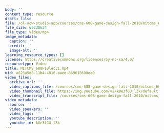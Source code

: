```yaml
---
body: ''
content_type: resource
draft: false
file: /ol-ocw-studio-app/courses/cms-608-game-design-fall-2010/mitcms_608f10lec31_360p_16_9.mp4
file_size: 69238634
file_type: video/mp4
image_metadata:
  caption: ''
  credit: ''
  image-alt: ''
learning_resource_types: []
license: https://creativecommons.org/licenses/by-nc-sa/4.0/
resourcetype: Video
title: MITCMS_608F10lec31.mp4
uid: a623a5d8-11b4-4816-aaee-869618608ea0
video_files:
  archive_url: ''
  video_captions_file: /courses/cms-608-game-design-fall-2010/mitcms_608f10lec31_captions.vtt
  video_thumbnail_file: https://img.youtube.com/vi/kOe3fGU_l3k/default.jpg
  video_transcript_file: /courses/cms-608-game-design-fall-2010/mitcms_608f10lec31_transcript.pdf
video_metadata:
  source: ''
  video_speakers: ''
  video_tags: ''
  youtube_description: ''
  youtube_id: kOe3fGU_l3k
---
```


